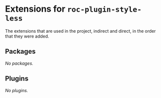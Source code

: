 # Extensions for `roc-plugin-style-less`

The extensions that are used in the project, indirect and direct, in the order that they were added.

## Packages
_No packages._

## Plugins
_No plugins._
